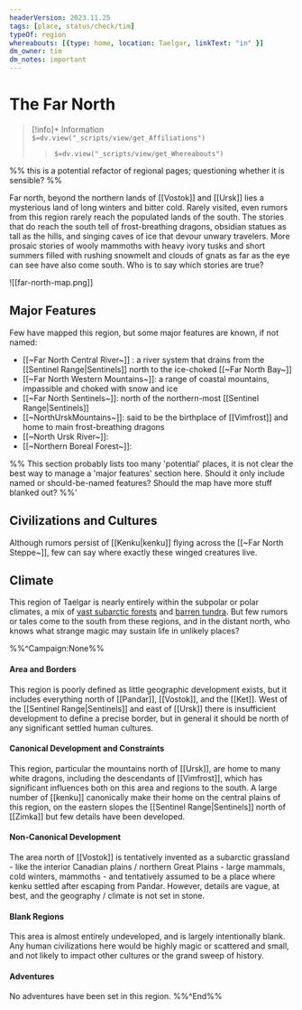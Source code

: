 ```yaml
---
headerVersion: 2023.11.25
tags: [place, status/check/tim]
typeOf: region
whereabouts: [{type: home, location: Taelgar, linkText: "in" }]
dm_owner: tim
dm_notes: important
---
```

# The Far North
>[!info]+ Information  
> `$=dv.view("_scripts/view/get_Affiliations")`  
>> `$=dv.view("_scripts/view/get_Whereabouts")`

%% this is a potential refactor of regional pages; questioning whether it is sensible? %%

Far north, beyond the northern lands of [[Vostok]] and [[Ursk]] lies a mysterious land of long winters and bitter cold. Rarely visited, even rumors from this region rarely reach the populated lands of the south. The stories that do reach the south tell of frost-breathing dragons, obsidian statues as tall as the hills, and singing caves of ice that devour unwary travelers. More prosaic stories of wooly mammoths with heavy ivory tusks and short summers filled with rushing snowmelt and clouds of gnats as far as the eye can see have also come south. Who is to say which stories are true?

![[far-north-map.png]]

## Major Features
Few have mapped this region, but some major features are known, if not named:

* [[~Far North Central River~]] : a river system that drains from the [[Sentinel Range|Sentinels]] north to the ice-choked [[~Far North Bay~]]
* [[~Far North Western Mountains~]]: a range of coastal mountains, impassible and choked with snow and ice
* [[~Far North Sentinels~]]: north of the northern-most [[Sentinel Range|Sentinels]] 
* [[~NorthUrskMountains~]]: said to be the birthplace of [[Vimfrost]] and home to main frost-breathing dragons
* [[~North Ursk River~]]:  
* [[~Northern Boreal Forest~]]: 

%% This section probably lists too many 'potential' places, it is not clear the best way to manage a 'major features' section here. Should it only include named or should-be-named features? Should the map have more stuff blanked out? %%'
## Civilizations and Cultures
Although rumors persist of [[Kenku|kenku]] flying across the [[~Far North Steppe~]], few can say where exactly these winged creatures live. 
## Climate
This region of Taelgar is nearly entirely within the subpolar or polar climates, a mix of [vast subarctic forests](https://geodiode.com/climate/subarctic) and [barren tundra](https://geodiode.com/climate/tundra). But few rumors or tales come to the south from these regions, and in the distant north, who knows what strange magic may sustain life in unlikely places?

%%^Campaign:None%%
#### Area and Borders
This region is poorly defined as little geographic development exists, but it includes everything north of [[Pandar]], [[Vostok]], and the [[Ket]]. West of the [[Sentinel Range|Sentinels]] and east of [[Ursk]] there is insufficient development to define a precise border, but in general it should be north of any significant settled human cultures.
#### Canonical Development and Constraints
This region, particular the mountains north of [[Ursk]], are home to many white dragons, including the descendants of [[Vimfrost]], which has significant influences both on this area and regions to the south. A large number of [[kenku]] canonically make their home on the central plains of this region, on the eastern slopes the [[Sentinel Range|Sentinels]] north of [[Zimka]] but few details have been developed. 
#### Non-Canonical Development
The area north of [[Vostok]] is tentatively invented as a subarctic grassland - like the interior Canadian plains / northern Great Plains - large mammals, cold winters, mammoths - and tentatively assumed to be a place where kenku settled after escaping from Pandar. However, details are vague, at best, and the geography / climate is not set in stone. 
#### Blank Regions
This area is almost entirely undeveloped, and is largely intentionally blank. Any human civilizations here would be highly magic or scattered and small, and not likely to impact other cultures or the grand sweep of history. 
#### Adventures
No adventures have been set in this region.
%%^End%%